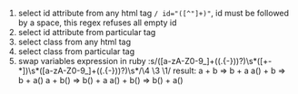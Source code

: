 1. select id attribute from any html tag
  `/ id="([^"]+)"`, id must be followed by a space, this regex refuses all empty id
2. select id attribute from particular tag
3. select class from any html tag
4. select class from particular tag
5. swap variables expression in ruby
:s/\([a-zA-Z0-9_]\+\((.\{-})\)\?\)\s*\([+\-\*]\)\s*\([a-zA-Z0-9_]\+\((.\{-})\)\?\)\s*/\4 \3 \1/
result:
a + b => b + a
a() + b => b + a()
a + b() => b() + a
a() + b() => b() + a()
